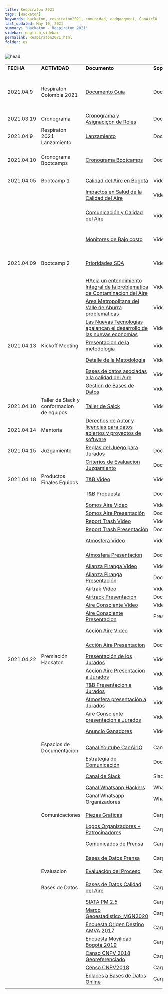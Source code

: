 ```yaml
---
title: Respiraton 2021
tags: [Hackaton]
keywords: hackaton, respiraton2021, comunidad, endgadgment, CanAirIO
last_updated: May 10, 2021
summary: "Hackaton - Respiraton 2021"
sidebar: english_sidebar
permalink: Respiraton2021.html
folder: es
---
```


![head](https://github.com/kike-canaries/docs/blob/canaircore/pages/images/Respirat%C3%B3n9abril-1.png?raw=true)


<table>
  <tr>
   <td><strong>FECHA</strong>
   </td>
   <td><strong>ACTIVIDAD</strong>
   </td>
   <td><strong>Documento</strong>
   </td>
   <td><strong>Soporte</strong>
   </td>
   <td><strong>OBSERVACIONES</strong>
   </td>
  </tr>
  <tr>
   <td>2021.04.9
   </td>
   <td>Respiraton Colombia 2021
   </td>
   <td><a href="https://docs.google.com/document/d/1UCnEngyqqt-IdDEsQ-Ftqp2EmXAymiBgqnJm8Xgdbpg/edit?usp=sharing">Documento Guia</a>
   </td>
   <td>Documento
   </td>
   <td>MeCAB - TSU - Y4PT - CanAirIO - El Derecho al No - Trebola - Hill - Sharecollab - SDA
   </td>
  </tr>
  <tr>
   <td>2021.03.19
   </td>
   <td>Cronograma
   </td>
   <td><a href="https://docs.google.com/spreadsheets/d/1NLh2pBwBQh-SOb-Mri9aLmt3jb-gkEN3c9QD5DxJptw/edit?usp=sharing">Cronograma y Asignaciçon de Roles</a>
   </td>
   <td>Documento
   </td>
   <td>Trebola
   </td>
  </tr>
  <tr>
   <td>2021.04.9
   </td>
   <td>Respiraton 2021 Lanzamiento
   </td>
   <td><a href="https://drive.google.com/file/d/1SJwUkEl3mVVQ3GAXm6c0tJV3OarAE9NZ/view?usp=sharing">Lanzamiento</a>
   </td>
   <td>Documento
   </td>
   <td>Y4PT - Daniel Perez
   </td>
  </tr>
  <tr>
   <td>2021.04.10
   </td>
   <td>Cronograma Bootcamps
   </td>
   <td><a href="https://drive.google.com/file/d/1bClM5lwv1HjXohNAlbbhN5cuZFkUnKV-/view?usp=sharing">Cronograma Bootcamps</a>
   </td>
   <td>Documento
   </td>
   <td>TSU - Juan Apblo / CanAirIO Juan Carlos Pachon
   </td>
  </tr>
  <tr>
   <td>2021.04.05
   </td>
   <td>Bootcamp 1
   </td>
   <td><a href="https://youtu.be/df1lQfdHREs?t=677">Calidad del Aire en Bogotá</a>
   </td>
   <td>Video
   </td>
   <td>Nestor Rojas - MeCAB
   </td>
  </tr>
  <tr>
   <td>
   </td>
   <td>
   </td>
   <td><a href="https://youtu.be/df1lQfdHREs?t=2457">Impactos en Salud de la Calidad del Aire</a>
   </td>
   <td>Video
   </td>
   <td>Diana Pinzon - MeCAB
   </td>
  </tr>
  <tr>
   <td>
   </td>
   <td>
   </td>
   <td><a href="https://youtu.be/df1lQfdHREs?t=3840">Comunicación y Calidad del Aire</a>
   </td>
   <td>Video
   </td>
   <td>Oscar Fonseca - Universidad Javeriana - MeCAB
   </td>
  </tr>
  <tr>
   <td>
   </td>
   <td>
   </td>
   <td><a href="https://youtu.be/df1lQfdHREs?t=5223">Monitores de Bajo costo</a>
   </td>
   <td>Video
   </td>
   <td>Jenny Rocio Rios - Universidad Nacional Medellin
   </td>
  </tr>
  <tr>
   <td>2021.04.09
   </td>
   <td>Bootcamp 2
   </td>
   <td><a href="https://youtu.be/0-r-c0iH5IE?t=596">Prioridades SDA</a>
   </td>
   <td>Video
   </td>
   <td>Karen Blanco Secretaria Distrital de Ambiente
   </td>
  </tr>
  <tr>
   <td>
   </td>
   <td>
   </td>
   <td><a href="https://youtu.be/0-r-c0iH5IE?t=1969">HAcia un entendimiento Integral de la problematica de Contaminacion del Aire</a>
   </td>
   <td>Video
   </td>
   <td>Juan Felipe Franco - Hill
   </td>
  </tr>
  <tr>
   <td>
   </td>
   <td>
   </td>
   <td><a href="https://youtu.be/0-r-c0iH5IE?t=3555">Area Metropolitana del Valle de Aburra problematicas</a>
   </td>
   <td>Video
   </td>
   <td>Ana Orrego gestion Calidad del Aire AMVA
   </td>
  </tr>
  <tr>
   <td>
   </td>
   <td>
   </td>
   <td><a href="https://youtu.be/0-r-c0iH5IE?t=4868">Las Nuevas Tecnologias apalancan el desarrollo de las nuevas economías</a>
   </td>
   <td>Video
   </td>
   <td>Gustavo Palacios - Sharecollab
   </td>
  </tr>
  <tr>
   <td>2021.04.13
   </td>
   <td>Kickoff Meeting
   </td>
   <td><a href="https://youtu.be/il0x4FCYuTU">Presentacion de la metodologia</a>
   </td>
   <td>Video
   </td>
   <td>Juan Pablo Orjuela
   </td>
  </tr>
  <tr>
   <td>
   </td>
   <td>
   </td>
   <td><a href="https://youtu.be/il0x4FCYuTU?t=952">Detalle de la Metodologia</a>
   </td>
   <td>Video
   </td>
   <td>Luisa Gaona - MeCAD
   </td>
  </tr>
  <tr>
   <td>
   </td>
   <td>
   </td>
   <td><a href="https://youtu.be/il0x4FCYuTU?t=2376">Bases de datos asociadas a la calidad del Aire</a>
   </td>
   <td>Video
   </td>
   <td>Jenny Rios
   </td>
  </tr>
  <tr>
   <td>
   </td>
   <td>
   </td>
   <td><a href="https://youtu.be/il0x4FCYuTU?t=3956">Gestion de Bases de Datos</a>
   </td>
   <td>Video
   </td>
   <td>Daniel Gil
   </td>
  </tr>
  <tr>
   <td>2021.04.10
   </td>
   <td>Taller de Slack y conformacion de equipos
   </td>
   <td><a href="https://youtu.be/JgWPTlLlSgc">Taller de Salck</a>
   </td>
   <td>Video
   </td>
   <td>Sebastian Pretelt
   </td>
  </tr>
  <tr>
   <td>2021.04.14
   </td>
   <td>Mentoria
   </td>
   <td><a href="https://youtu.be/L51Chiea5nM">Derechos de Autor y licencias para datos abiertos y proyectos de software</a>
   </td>
   <td>Video
   </td>
   <td>Maria del Pilar Saenz - Karisma
   </td>
  </tr>
  <tr>
   <td>2021.04.15
   </td>
   <td>Juzgamiento
   </td>
   <td><a href="https://drive.google.com/file/d/1_-zz_len9-4hSXXgVbNxUyW7CzPxGl9E/view?usp=sharing">Reglas del Juego para Jurados</a>
   </td>
   <td>Documento
   </td>
   <td>Respiraton Air Quality
   </td>
  </tr>
  <tr>
   <td>
   </td>
   <td>
   </td>
   <td><a href="https://drive.google.com/file/d/1I21vyQSOEzbJHxCvFvrG8PLY1UdxVjHK/view?usp=sharing">Criterios de Evaluacion Juzgamiento</a>
   </td>
   <td>Documento
   </td>
   <td>Respiraton Air Quality
   </td>
  </tr>
  <tr>
   <td>2021.04.18
   </td>
   <td>Productos Finales Equipos
   </td>
   <td><a href="https://drive.google.com/file/d/12jIxEK_WRn4fPD1epxKGO8aicOEb290P/view?usp=sharing">T&B Video</a>
   </td>
   <td>Video
   </td>
   <td>Jannitza Ramirez
   </td>
  </tr>
  <tr>
   <td>
   </td>
   <td>
   </td>
   <td><a href="https://drive.google.com/file/d/1BXcDV-gjO13g5Rda7nCr4pg_9R16El2X/view?usp=sharing">T&B Propuesta</a>
   </td>
   <td>Documento
   </td>
   <td>Julian Gomez Tibaquira
   </td>
  </tr>
  <tr>
   <td>
   </td>
   <td>
   </td>
   <td><a href="https://drive.google.com/file/d/1nkBtiFAWBkcGV0gLT30u_BYPVSpUqA53/view?usp=sharing">Somos Aire Video</a>
   </td>
   <td>Video
   </td>
   <td>Andrés Monroy
   </td>
  </tr>
  <tr>
   <td>
   </td>
   <td>
   </td>
   <td><a href="https://drive.google.com/file/d/1TFDkXCj-W46MitBxtUQclhCgKpJAdtDs/view?usp=sharing">Somos Aire Presentación</a>
   </td>
   <td>Docuemnto
   </td>
   <td>Andrés Monroy
   </td>
  </tr>
  <tr>
   <td>
   </td>
   <td>
   </td>
   <td><a href="https://drive.google.com/file/d/1JtuWpoRYBO8ckpzGSRWn0ocNKi5mSuol/view?usp=sharing">Report Trash Video</a>
   </td>
   <td>Video
   </td>
   <td>Bryan v
   </td>
  </tr>
  <tr>
   <td>
   </td>
   <td>
   </td>
   <td><a href="https://drive.google.com/file/d/1mfZwA61eIFRms3WyxxXMjiawgU0yyX8e/view?usp=sharing">Report Trash Presentación</a>
   </td>
   <td>Docuemnto
   </td>
   <td>Bryan v
   </td>
  </tr>
  <tr>
   <td>
   </td>
   <td>
   </td>
   <td><a href="https://drive.google.com/file/d/1ANYVTgpmGbOXHE_KEN-YMeds598Ef0ZO/view?usp=sharing">Atmosfera Video</a>
   </td>
   <td>Video
   </td>
   <td>Ahudrey leal quintero
   </td>
  </tr>
  <tr>
   <td>
   </td>
   <td>
   </td>
   <td><a href="https://drive.google.com/file/d/1efx7P7hLgRchpLVxGwo6Wswu75Dqs834/view?usp=sharing">Atmosfera Presentacion</a>
   </td>
   <td>Documento
   </td>
   <td>Ahudrey leal quintero
   </td>
  </tr>
  <tr>
   <td>
   </td>
   <td>
   </td>
   <td><a href="https://drive.google.com/file/d/1XJy-izalkkxv2c_zY5CD1W4xzllDGsCR/view?usp=sharing">Alianza Piranga Video</a>
   </td>
   <td>Video
   </td>
   <td>John Olarte
   </td>
  </tr>
  <tr>
   <td>
   </td>
   <td>
   </td>
   <td><a href="https://drive.google.com/file/d/1lTPyQVVwvfYDpbx8cKi9xcoc2uETuAbG/view?usp=sharing">Alianza Piranga Presentación</a>
   </td>
   <td>Documento
   </td>
   <td>John Olarte
   </td>
  </tr>
  <tr>
   <td>
   </td>
   <td>
   </td>
   <td><a href="https://drive.google.com/file/d/1kAAHZ_yPipuWzxFduVYQnsxwQ93pnC9W/view?usp=sharing">Airtrak Video</a>
   </td>
   <td>Video
   </td>
   <td>Constanza Paz
   </td>
  </tr>
  <tr>
   <td>
   </td>
   <td>
   </td>
   <td><a href="https://drive.google.com/file/d/1XQ-Qdm1G6CFGXrk2NXqs6EZdwu64Y0ko/view?usp=sharing">Airtrack Presentación</a>
   </td>
   <td>Documento
   </td>
   <td>Constanza Paz
   </td>
  </tr>
  <tr>
   <td>
   </td>
   <td>
   </td>
   <td><a href="https://drive.google.com/file/d/1azChCuyyO-YvwzGfeEOWhnu_1wULCYRA/view?usp=sharing">Aire Consciente Video</a>
   </td>
   <td>Video
   </td>
   <td>Yesith Toloza
   </td>
  </tr>
  <tr>
   <td>
   </td>
   <td>
   </td>
   <td><a href="https://docs.google.com/document/d/12XjeKf2Xi7ej0n2r7iX0_QmWYFFXvuhPpmcq99S4JtU/edit?usp=sharing">Aire Consciente Presentacion</a>
   </td>
   <td>Presentación
   </td>
   <td>Jeadran Nevardo
   </td>
  </tr>
  <tr>
   <td>
   </td>
   <td>
   </td>
   <td><a href="https://drive.google.com/file/d/1xS18A-n1_JEGZMOrDRxvvUJMAddsw7MU/view?usp=sharing">Acción Aire Video</a>
   </td>
   <td>Video
   </td>
   <td>Crhistian Camilo Villa
   </td>
  </tr>
  <tr>
   <td>
   </td>
   <td>
   </td>
   <td><a href="https://docs.google.com/document/d/1-3FRLhG4rwrUBxyD5dWm1FD6vqFfI9O-JgK1haofK8Y/edit?usp=sharing">Acción Aire Presentacion</a>
   </td>
   <td>Documento
   </td>
   <td>Crhistian Camilo Villa
   </td>
  </tr>
  <tr>
   <td>2021.04.22
   </td>
   <td>Premiación Hackaton
   </td>
   <td><a href="https://youtu.be/LO_DDlWteX0?t=389">Presentación de los Jurados</a>
   </td>
   <td>Video
   </td>
   <td>Diana Pinzón
   </td>
  </tr>
  <tr>
   <td>
   </td>
   <td>
   </td>
   <td><a href="https://youtu.be/LO_DDlWteX0?t=784">Accion Aire Presentacion a Jurados</a>
   </td>
   <td>Video
   </td>
   <td>Equipo Accion Aire
   </td>
  </tr>
  <tr>
   <td>
   </td>
   <td>
   </td>
   <td><a href="https://youtu.be/LO_DDlWteX0?t=2777">T&B Presentación a Jurados</a>
   </td>
   <td>Video
   </td>
   <td>Equipo T&B
   </td>
  </tr>
  <tr>
   <td>
   </td>
   <td>
   </td>
   <td><a href="https://youtu.be/LO_DDlWteX0?t=4733">Atmosfera presentación a Jurados</a>
   </td>
   <td>Video
   </td>
   <td>Equipo Atmosfera
   </td>
  </tr>
  <tr>
   <td>
   </td>
   <td>
   </td>
   <td><a href="https://youtu.be/LO_DDlWteX0?t=6365">Aire Consciente presentación a Jurados</a>
   </td>
   <td>Video
   </td>
   <td>Equipo Aire Consciente
   </td>
  </tr>
  <tr>
   <td>
   </td>
   <td>
   </td>
   <td><a href="https://youtu.be/LO_DDlWteX0?t=9627">Anuncio Ganadores</a>
   </td>
   <td>Video
   </td>
   <td>Equipo de Jurados
   </td>
  </tr>
  <tr>
   <td>
   </td>
   <td>
   </td>
   <td>
   </td>
   <td>
   </td>
   <td>
   </td>
  </tr>
  <tr>
   <td>
   </td>
   <td>Espacios de Documentacion
   </td>
   <td><a href="https://www.youtube.com/playlist?list=PLc_ipkO5R856OJZi8xd93BXbqf5TonYTV">Canal Youtube CanAirIO</a>
   </td>
   <td>Canal
   </td>
   <td>CanAirIO - Juan Carlos Pachón
   </td>
  </tr>
  <tr>
   <td>
   </td>
   <td>
   </td>
   <td><a href="https://docs.google.com/document/d/1uI7YR31AG6UWNibKummfw_oQEtQtk_K58YOuvjo9Vbs/edit?usp=sharing">Estrategia de Comunicación</a>
   </td>
   <td>Documento
   </td>
   <td>El Derecho al No
   </td>
  </tr>
  <tr>
   <td>
   </td>
   <td>
   </td>
   <td><a href="https://join.slack.com/t/respiraton/shared_invite/zt-q643ip5v-I27AUlAsMS7hUfCzm8iRBA">Canal de Slack</a>
   </td>
   <td>Slack
   </td>
   <td>Y4PT - Daniel Perez
   </td>
  </tr>
  <tr>
   <td>
   </td>
   <td>
   </td>
   <td><a href="https://chat.whatsapp.com/JGThsJwuRgg54t2sTJtFKk">Canal Whatsapp Hackers</a>
   </td>
   <td>Whatsapp
   </td>
   <td>TSU - Juan Pablo
   </td>
  </tr>
  <tr>
   <td>
   </td>
   <td>
   </td>
   <td>Canal Whatsapp Organizadores
   </td>
   <td>Whatsapp
   </td>
   <td>CanAirIO - Juan Carlos Pachón
   </td>
  </tr>
  <tr>
   <td>
   </td>
   <td>
   </td>
   <td>
   </td>
   <td>
   </td>
   <td>
   </td>
  </tr>
  <tr>
   <td>
   </td>
   <td>Comunicaciones
   </td>
   <td><a href="https://drive.google.com/drive/folders/1jJQIsPJLtd2zhSP2v2qeVKnFd5Hjev8T?usp=sharing">Piezas Graficas</a>
   </td>
   <td>Carpeta
   </td>
   <td>El Derecho a No Obedecer
   </td>
  </tr>
  <tr>
   <td>
   </td>
   <td>
   </td>
   <td><a href="https://drive.google.com/drive/folders/1j-0NO2HNszIuifVo-mTnAaM4pI99DyQg?usp=sharing">Logos Organizadores + Patrocinadores</a>
   </td>
   <td>Carpeta
   </td>
   <td>El Derecho a No Obedecer
   </td>
  </tr>
  <tr>
   <td>
   </td>
   <td>
   </td>
   <td><a href="https://drive.google.com/drive/folders/1kCKrw0udaIsmGIb5tSD7g5Nijcgu6OTA?usp=sharing">Comunicados de Prensa</a>
   </td>
   <td>Carpeta
   </td>
   <td>DANO + Arttesano
   </td>
  </tr>
  <tr>
   <td>
   </td>
   <td>
   </td>
   <td><a href="https://drive.google.com/drive/folders/1kBKSdUDVTjHdS1rfVDxoCoHy8sTc4awy?usp=sharing">Bases de Datos Prensa</a>
   </td>
   <td>Carpeta
   </td>
   <td>DANO + Arttesano
   </td>
  </tr>
  <tr>
   <td>
   </td>
   <td>
   </td>
   <td>
   </td>
   <td>
   </td>
   <td>
   </td>
  </tr>
  <tr>
   <td>
   </td>
   <td>Evaluacion
   </td>
   <td><a href="https://docs.google.com/document/d/11BdTrVL95uISzl5EugAUWLp9NvPLE7ZbvkMqlMuUIk0/edit?usp=sharing">Evaluación del Proceso</a>
   </td>
   <td>Documento
   </td>
   <td>
   </td>
  </tr>
  <tr>
   <td>
   </td>
   <td>
   </td>
   <td>
   </td>
   <td>
   </td>
   <td>
   </td>
  </tr>
  <tr>
   <td>
   </td>
   <td>Bases de Datos
   </td>
   <td><a href="https://docs.google.com/document/d/11BdTrVL95uISzl5EugAUWLp9NvPLE7ZbvkMqlMuUIk0/edit?usp=sharing">Bases de Datos Calidad del Aire</a>
   </td>
   <td>Carpeta
   </td>
   <td>Daniel Gil - Daniel Perez - Diana Pinzon
   </td>
  </tr>
  <tr>
   <td>
   </td>
   <td>
   </td>
   <td><a href="https://drive.google.com/drive/folders/1GJjF_vz8gKUi1_z3EmphifBffp0Ib9r0?usp=sharing">SIATA PM 2.5</a>
   </td>
   <td>Carpeta
   </td>
   <td>
   </td>
  </tr>
  <tr>
   <td>
   </td>
   <td>
   </td>
   <td><a href="https://drive.google.com/drive/folders/1cfCTUnzttdkiP_50d406XpqyCq9xghcV?usp=sharing">Marco Geoestadistico_MGN2020</a>
   </td>
   <td>Carpeta
   </td>
   <td>
   </td>
  </tr>
  <tr>
   <td>
   </td>
   <td>
   </td>
   <td><a href="https://drive.google.com/drive/folders/180tvBLb-P72IJefxPPqxEbwpSV3y0Mrv?usp=sharing">Encuesta Origen Destino AMVA 2017</a>
   </td>
   <td>Carpeta
   </td>
   <td>
   </td>
  </tr>
  <tr>
   <td>
   </td>
   <td>
   </td>
   <td><a href="https://drive.google.com/drive/folders/1V97ZvwmQXT94ic_S4aSxyYlN3zua_CVP?usp=sharing">Encuesta Movilidad Bogotá 2019</a>
   </td>
   <td>Carpeta
   </td>
   <td>
   </td>
  </tr>
  <tr>
   <td>
   </td>
   <td>
   </td>
   <td><a href="https://drive.google.com/drive/folders/1eEfVx9Vc2MfLRgMCp9HNl7B-3po-FYw3?usp=sharing">Canso CNPV 2018 Georeferenciado</a>
   </td>
   <td>Carpeta
   </td>
   <td>
   </td>
  </tr>
  <tr>
   <td>
   </td>
   <td>
   </td>
   <td><a href="https://drive.google.com/drive/folders/1wVDQCaFrx2HP7PO4MKKPMjE3m9jpkECV?usp=sharing">Censo CNPV2018</a>
   </td>
   <td>Carpeta
   </td>
   <td>
   </td>
  </tr>
  <tr>
   <td>
   </td>
   <td>
   </td>
   <td><a href="https://drive.google.com/drive/folders/1wVDQCaFrx2HP7PO4MKKPMjE3m9jpkECV?usp=sharing">Enlaces a Bases de Datos Online</a>
   </td>
   <td>Carpeta
   </td>
   <td>CanAirIO + Daniel Perez
   </td>
  </tr>
  <tr>
   <td>
   </td>
   <td>
   </td>
